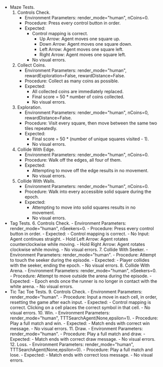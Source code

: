 - Maze Tests.
	1. Controls Check.
		- Environment Parameters: render_mode="human", nCoins=0.
		- Procedure: Press every control button in order.
		- Expected:
			- Control mapping is correct.
				- Up Arrow: Agent moves one square up.
				- Down Arrow: Agent moves one square down.
				- Left Arrow: Agent moves one square left.
				- Right Arrow: Agent moves one square left.
			- No visual errors.
	2. Collect Coins.
		- Environment Parameters: render_mode="human", rewardExploration=False, rewardDistance=False.
		- Procedure: Collect as many coins as possible.
		- Expected:
			- All collected coins are immediately replaced.
			- Final score = 50 * number of coins collected.
			- No visual errors.
	3. Exploration.
		- Environment Parameters: render_mode="human", nCoins=0, rewardDistance=False.
		- Procedure: Visit every square, then move between the same two tiles repeatedly.
		- Expected:
			- Final score = 50 * (number of unique squares visited - 1).
			- No visual errors.
	4. Collide With Edge.
		- Environment Parameters: render_mode="human", nCoins=0.
		- Procedure: Walk off the edges, all four of them.
		- Expected:
			- Attempting to move off the edge results in no movement.
			- No visual errors.
	5. Collide With Walls.
		- Environment Parameters: render_mode="human", nCoins=0.
		- Procedure: Walk into every accessible solid square during the epoch.
		- Expected:
			- Attempting to move into solid squares results in no movement.
			- No visual errors.
- Tag Tests.
	6. Controls Check.
		- Environment Parameters: render_mode="human", nSeekers=0.
		- Procedure: Press every control button in order.
		- Expected:
			- Control mapping is correct.
				- No Input: Agent continues straight.
				- Hold Left Arrow: Agent rotates counterclockwise while moving.
				- Hold Right Arrow: Agent rotates clockwise while moving.
			- No visual errors.
	7. Collide With Seeker.
		- Environment Parameters: render_mode="human".
		- Procedure: Attempt to touch the seeker during the episode.
		- Expected:
			- Player collides with the seeker, ending the epoch.
			- No visual errors.
	8. Collide With Arena.
		- Environment Parameters: render_mode="human", nSeekers=0.
		- Procedure: Attempt to move outside the arena during the episode.
		- Expected:
			- Epoch ends once the runner is no longer in contact with the white arena.
			- No visual errors.
- Tic Tac Toe Tests.
	9. Controls Check.
		- Environment Parameters: render_mode="human".
		- Procedure: Input a move in each cell, in order, resetting the game after each input.
		- Expected:
			- Control mapping is correct. Clicking on a cell places the correct symbol in that cell.
			- No visual errors.
	10. Win.
		- Environment Parameters: render_mode="human", TTTSearchAgent(None,epsilon=1).
		- Procedure: Play a full match and win.
		- Expected:
			- Match ends with correct win message.
			- No visual errors.
	11. Draw.
		- Environment Parameters: render_mode="human".
		- Procedure: Play a full match and draw.
		- Expected:
			- Match ends with correct draw message.
			- No visual errors.
	12. Loss.
		- Environment Parameters: render_mode="human", TTTSearchAgent(None,epsilon=0).
		- Procedure: Play a full match and lose.
		- Expected:
			- Match ends with correct loss message.
			- No visual errors.